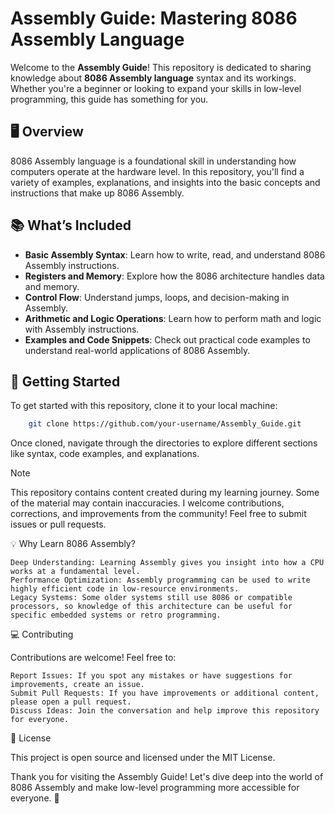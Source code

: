 # Assembly Guide: Mastering 8086 Assembly Language

Welcome to the **Assembly Guide**! This repository is dedicated to sharing knowledge about **8086 Assembly language** syntax and its workings. Whether you're a beginner or looking to expand your skills in low-level programming, this guide has something for you.

## 🖥️ Overview

8086 Assembly language is a foundational skill in understanding how computers operate at the hardware level. In this repository, you'll find a variety of examples, explanations, and insights into the basic concepts and instructions that make up 8086 Assembly.

## 📚 What’s Included

- **Basic Assembly Syntax**: Learn how to write, read, and understand 8086 Assembly instructions.
- **Registers and Memory**: Explore how the 8086 architecture handles data and memory.
- **Control Flow**: Understand jumps, loops, and decision-making in Assembly.
- **Arithmetic and Logic Operations**: Learn how to perform math and logic with Assembly instructions.
- **Examples and Code Snippets**: Check out practical code examples to understand real-world applications of 8086 Assembly.

## 🚀 Getting Started

To get started with this repository, clone it to your local machine:

```bash
    git clone https://github.com/your-username/Assembly_Guide.git
```

Once cloned, navigate through the directories to explore different sections like syntax, code examples, and explanations.

> [!NOTE]
> This repository contains content created during my learning journey. Some of the material may contain inaccuracies. I welcome contributions, corrections, and improvements from the community! Feel free to submit issues or pull requests.

💡 Why Learn 8086 Assembly?

    Deep Understanding: Learning Assembly gives you insight into how a CPU works at a fundamental level.
    Performance Optimization: Assembly programming can be used to write highly efficient code in low-resource environments.
    Legacy Systems: Some older systems still use 8086 or compatible processors, so knowledge of this architecture can be useful for specific embedded systems or retro programming.

💻 Contributing

Contributions are welcome! Feel free to:

    Report Issues: If you spot any mistakes or have suggestions for improvements, create an issue.
    Submit Pull Requests: If you have improvements or additional content, please open a pull request.
    Discuss Ideas: Join the conversation and help improve this repository for everyone.

📄 License

This project is open source and licensed under the MIT License.

Thank you for visiting the Assembly Guide! Let's dive deep into the world of 8086 Assembly and make low-level programming more accessible for everyone. 🚀
